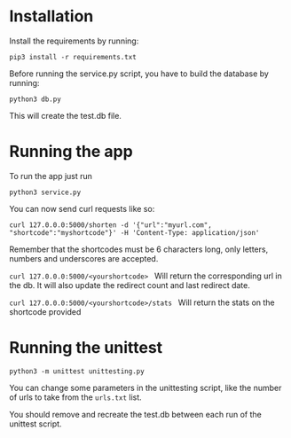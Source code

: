 # Installation

Install the requirements by running:

```pip3 install -r requirements.txt```

Before running the service.py script, you have to build the database by running:

```python3 db.py```

This will create the test.db file.

# Running the app

To run the app just run

```python3 service.py```

You can now send curl requests like so:

```curl 127.0.0.0:5000/shorten -d '{"url":"myurl.com", "shortcode":"myshortcode"}' -H 'Content-Type: application/json'```

Remember that the shortcodes must be 6 characters long, only letters, numbers and underscores are accepted.

```curl 127.0.0.0:5000/<yourshortcode> ```
Will return the corresponding url in the db. It will also update the redirect count and last redirect date.

```curl 127.0.0.0:5000/<yourshortcode>/stats ```
Will return the stats on the shortcode provided

# Running the unittest

```python3 -m unittest unittesting.py```

You can change some parameters in the unittesting script, like the number of urls to take from the ```urls.txt``` list.

You should remove and recreate the test.db between each run of the unittest script.
